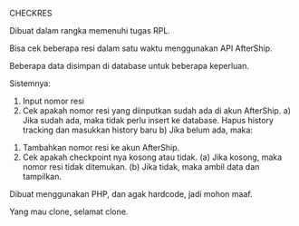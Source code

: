 CHECKRES

Dibuat dalam rangka memenuhi tugas RPL.

Bisa cek beberapa resi dalam satu waktu menggunakan API AfterShip.

Beberapa data disimpan di database untuk beberapa keperluan.

Sistemnya:
1. Input nomor resi
2. Cek apakah nomor resi yang diinputkan sudah ada di akun AfterShip.
a) Jika sudah ada, maka tidak perlu insert ke database. Hapus history tracking dan masukkan history baru
b) Jika belum ada, maka:
1) Tambahkan nomor resi ke akun AfterShip.
2) Cek apakah checkpoint nya kosong atau tidak.
(a) Jika kosong, maka nomor resi tidak ditemukan.
(b) Jika tidak, maka ambil data dan tampilkan.

Dibuat menggunakan PHP, dan agak hardcode, jadi mohon maaf.

Yang mau clone, selamat clone.
